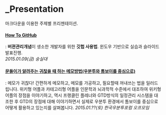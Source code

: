 _Presentation
=============
마크다운을 이용한 주제별 프리젠테이션.

#### [How To GitHub](./HowToGitHub/README.md)  
: **버젼관리개념**이 생소한 개발자를 위한 **깃헙 사용법**. 윈도우 기반으로 실습과 슬라이드 발표진행.  
_2015.01.09(금) 숭실대_

#### [문돌이가 알려주는 귀찮을 때 하는 메모방법(우분투와 톰보이를 중심으로)](./WritingForLazyBoyWithTomBoy/README.md)   
: 메모가 귀찮다! 간편하게 메모하고, 메모를 가공하고, 필요할때 꺼내쓰는 법을 일러드립니다. 위키형 어플과 카테고리형 어플을 인문학과 뇌과학적 수준에서 대조하여 위키형 어플의 장점을 이야기하고, 역시 프랭클린 플레너와 GTD방식의 일정관리 시스템을 대조한 후 GTD의 장점에 대해 이야기하면서 실제로 우분투 환경에서 톰보이를 중심으로 어떻게 활용하고 있는지를 살펴봅니다.
_2015.01.??(토) 한국우분투포럼 오프모임_
